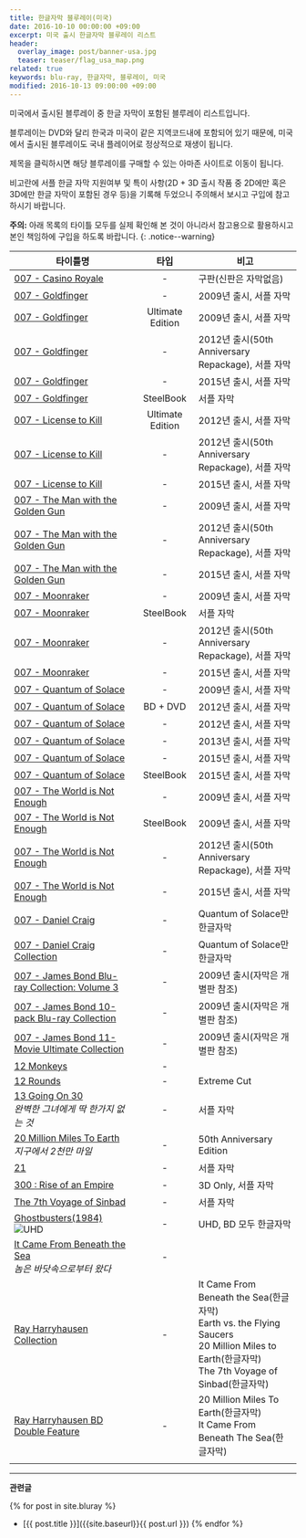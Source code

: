 ```yaml
---
title: 한글자막 블루레이(미국)
date: 2016-10-10 00:00:00 +09:00
excerpt: 미국 출시 한글자막 블루레이 리스트
header:
  overlay_image: post/banner-usa.jpg
  teaser: teaser/flag_usa_map.png
related: true
keywords: blu-ray, 한글자막, 블루레이, 미국
modified: 2016-10-13 09:00:00 +09:00
---
```


미국에서 출시된 블루레이 중 한글 자막이 포함된 블루레이 리스트입니다.

블루레이는 DVD와 달리 한국과 미국이 같은 지역코드내에 포함되어 있기 때문에, 미국에서 출시된 블루레이도 국내 플레이어로 정상적으로 재생이 됩니다.

제목을 클릭하시면 해당 블루레이를 구매할 수 있는 아마존 사이트로 이동이 됩니다.

비고란에 서플 한글 자막 지원여부 및 특이 사항(2D + 3D 출시 작품 중 2D에만 혹은 3D에만 한글 자막이 포함된 경우 등)을 기록해 두었으니 주의해서 보시고 구입에 참고하시기 바랍니다.

**주의:** 아래 목록의 타이틀 모두를 실제 확인해 본 것이 아니라서 참고용으로 활용하시고 본인 책임하에 구입을 하도록 바랍니다.
{: .notice--warning}

|타이틀명               |타입   |비고                           |
|----------------     |:---:|-------------------------------|
|[007 - Casino Royale](http://amzn.to/2dLIA8L)|-|구판(신판은 자막없음)|
|[007 - Goldfinger](http://amzn.to/2evLEac)|-|2009년 출시, 서플 자막|
|[007 - Goldfinger](http://amzn.to/2evNTup)|Ultimate Edition|2009년 출시, 서플 자막|
|[007 - Goldfinger](http://amzn.to/2dMvyYM)|-|2012년 출시(50th Anniversary Repackage), 서플 자막|
|[007 - Goldfinger](http://amzn.to/2ecFKYL)|-|2015년 출시, 서플 자막|
|[007 - Goldfinger](http://amzn.to/2d9Jtcq)|SteelBook|서플 자막|
|[007 - License to Kill](http://amzn.to/2d9N2yZ)|Ultimate Edition|2012년 출시, 서플 자막|
|[007 - License to Kill](http://amzn.to/2ecNslx)|-|2012년 출시(50th Anniversary Repackage), 서플 자막|
|[007 - License to Kill](http://amzn.to/2dZF7Ss)|-|2015년 출시, 서플 자막|
|[007 - The Man with the Golden Gun](http://amzn.to/2dPHyZD)|-|2009년 출시, 서플 자막|
|[007 - The Man with the Golden Gun](http://amzn.to/2eoPL8T)|-|2012년 출시(50th Anniversary Repackage), 서플 자막|
|[007 - The Man with the Golden Gun](http://amzn.to/2dPHyZD)|-|2015년 출시, 서플 자막|
|[007 - Moonraker](http://amzn.to/2ekFCtI)|-|2009년 출시, 서플 자막|
|[007 - Moonraker](http://amzn.to/2ecL7qO)|SteelBook|서플 자막|
|[007 - Moonraker](http://amzn.to/2df3d9x)|-|2012년 출시(50th Anniversary Repackage), 서플 자막|
|[007 - Moonraker](http://amzn.to/2dn6MO8)|-|2015년 출시, 서플 자막|
|[007 - Quantum of Solace](http://amzn.to/2ecMxSe)|-|2009년 출시, 서플 자막|
|[007 - Quantum of Solace](http://amzn.to/2dPDA5u)|BD + DVD|2012년 출시, 서플 자막|
|[007 - Quantum of Solace](http://amzn.to/2evZQ31)|-|2012년 출시, 서플 자막|
|[007 - Quantum of Solace](http://amzn.to/2dNkZDJ)|-|2013년 출시, 서플 자막|
|[007 - Quantum of Solace](http://amzn.to/2ecReLN)|-|2015년 출시, 서플 자막|
|[007 - Quantum of Solace](http://amzn.to/2dPFl2L)|SteelBook|2015년 출시, 서플 자막|
|[007 - The World is Not Enough](http://amzn.to/2efMZzf)|-|2009년 출시, 서플 자막|
|[007 - The World is Not Enough](http://amzn.to/2efM69E)| SteelBook |2009년 출시, 서플 자막|
|[007 - The World is Not Enough](http://amzn.to/2efMDbI)|-|2012년 출시(50th Anniversary Repackage), 서플 자막|
|[007 - The World is Not Enough](http://amzn.to/2efMx3W)|-|2015년 출시, 서플 자막|
|[007 - Daniel Craig](http://amzn.to/2e8wtoC)|-|Quantum of Solace만 한글자막|
|[007 - Daniel Craig Collection](http://amzn.to/2dPEFdJ)|-|Quantum of Solace만 한글자막|
|[007 - James Bond Blu-ray Collection: Volume 3](http://amzn.to/2evNtnD)|-|2009년 출시(자막은 개별판 참조)|
|[007 - James Bond 10-pack Blu-ray Collection](http://amzn.to/2ecGrkK)|-|2009년 출시(자막은 개별판 참조)|
|[007 - James Bond 11-Movie Ultimate Collection](http://amzn.to/2ecGHAl)|-|2009년 출시(자막은 개별판 참조)|
|[12 Monkeys](http://amzn.to/2ekKQCt)|-||
|[12 Rounds](http://amzn.to/2eqqN48)|-|Extreme Cut|
|[13 Going On 30](http://amzn.to/2erY7ZI)<br/><cite>완벽한 그녀에게 딱 한가지 없는 것</cite>|-|서플 자막|
|[20 Million Miles To Earth](http://amzn.to/2efCUDJ)<br/><cite>지구에서 2천만 마일</cite>|-|50th Anniversary Edition|
|[21](http://amzn.to/2euLyQ8)|-|서플 자막|
|[300 : Rise of an Empire](http://amzn.to/2ebJjhK)|-|3D Only, 서플 자막|
|[The 7th Voyage of Sinbad](http://amzn.to/2es6Pr2)|-|서플 자막|
|[Ghostbusters(1984)](http://amzn.to/2eOQEDH) <img src="{{ site.url }}{{ site.baseurl }}/images/teaser/uhd-logo-icon.png" alt="UHD">|-|UHD, BD 모두 한글자막|
|[It Came From Beneath the Sea](http://amzn.to/2ejoZ2j)<br/><cite>놈은 바닷속으로부터 왔다</cite>|-||
|[Ray Harryhausen Collection](http://amzn.to/2efBR6E)|-|It Came From Beneath the Sea(한글자막)<br/>Earth vs. the Flying Saucers<br/>20 Million Miles to Earth(한글자막)<br/>The 7th Voyage of Sinbad(한글자막)|
|[Ray Harryhausen BD Double Feature](http://amzn.to/2dMvOUT)|-|20 Million Miles To Earth(한글자막)<br/>It Came From Beneath The Sea(한글자막)|
||||

---

**관련글**

{% for post in site.bluray %}
  * [{{ post.title }}]({{site.baseurl}}{{ post.url }})
{% endfor %}
